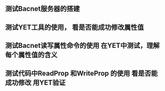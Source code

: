 ## 测试Bacnet服务器的搭建

## 测试YET工具的使用， 看是否能成功修改属性值

## 测试Bacnet读写属性命令的使用 在YET中测试，理解每个属性值的含义

## 测试代码中ReadProp 和WriteProp 的使用 看是否能成功修改 用YET验证

